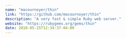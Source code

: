```yaml
---
name: "macournoyer/thin"
link: "https://github.com/macournoyer/thin"
description: "A very fast & simple Ruby web server."
website: "https://rubygems.org/gems/thin"
date: 2018-05-25T12:34:37-04:00
---
```

